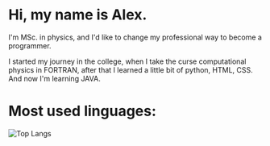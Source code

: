 # Hi, my name is Alex. 

I'm MSc. in physics, and I'd like to change my professional way to become a programmer.  

I started my journey in the college, when I take the curse computational physics in FORTRAN, after that I learned a little bit of python, HTML, CSS. And now I'm learning JAVA. 

# Most used linguages:
![Top Langs](https://github-readme-stats-git-masterrstaa-rickstaa.vercel.app/api/top-langs/?username=alex-gsone&layout=compact&bg_color=000&border_color=30A3DC&title_color=E94D5F&text_color=FFF)
